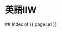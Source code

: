 # 英語ⅡW


<input type="hidden" id="url" value="{{ page.url }}">
## Index of {{ page.url }}
<ul id="dirs">
</ul>

<script>
  const dirs = document.querySelector("#dirs");
  const url = document.querySelector("#url");
  const base = "https://api.github.com/repos/tct-i15fujimura1s/ie5/contents";
  fetch(base + url.value, {mode: "cors"})
  .then(res => res.json())
  .then(entries => entries.forEach(entry => {
    const li = document.createElement("li");
    {
      const a = document.createElement("a");
      const match = /^(.+?)\.md$/.exec(entry.name);
      a.textContent = a.href = match ? match[1] : entry.name;
      li.appendChild(a);
    }
    dirs.appendChild(li);
  }));
</script>
